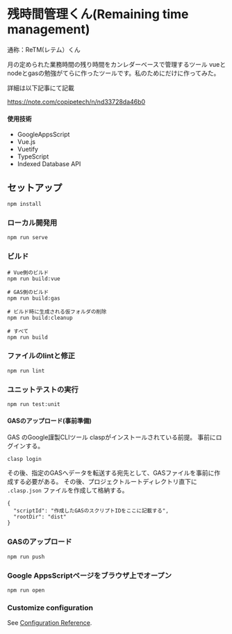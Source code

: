 # 残時間管理くん(Remaining time management)
通称：ReTM(レテム）くん

月の定められた業務時間の残り時間をカンレダーベースで管理するツール
vueとnodeとgasの勉強がてらに作ったツールです。私のためにだけに作ってみた。

詳細は以下記事にて記載

https://note.com/copipetech/n/nd33728da46b0

#### 使用技術
 - GoogleAppsScript
 - Vue.js
 - Vuetify
 - TypeScript
 - Indexed Database API


## セットアップ
```
npm install
```

### ローカル開発用
```
npm run serve
```

### ビルド
```
# Vue側のビルド
npm run build:vue

# GAS側のビルド
npm run build:gas

# ビルド時に生成される仮フォルダの削除
npm run build:cleanup

# すべて
npm run build

```

### ファイルのlintと修正
```
npm run lint
```

### ユニットテストの実行
```
npm run test:unit
```

#### GASのアップロード(事前準備)
GAS のGoogle謹製CLIツール claspがインストールされている前提。
事前にログインする。
```
clasp login
```

その後、指定のGASへデータを転送する宛先として、GASファイルを事前に作成する必要がある。
その後、プロジェクトルートディレクトリ直下に `.clasp.json` ファイルを作成して格納する。
```
{
  "scriptId": "作成したGASのスクリプトIDをここに記載する",
  "rootDir": "dist"
}

```
### GASのアップロード
```
npm run push
```

### Google AppsScriptページをブラウザ上でオープン
```
npm run open
```


### Customize configuration
See [Configuration Reference](https://cli.vuejs.org/config/).

